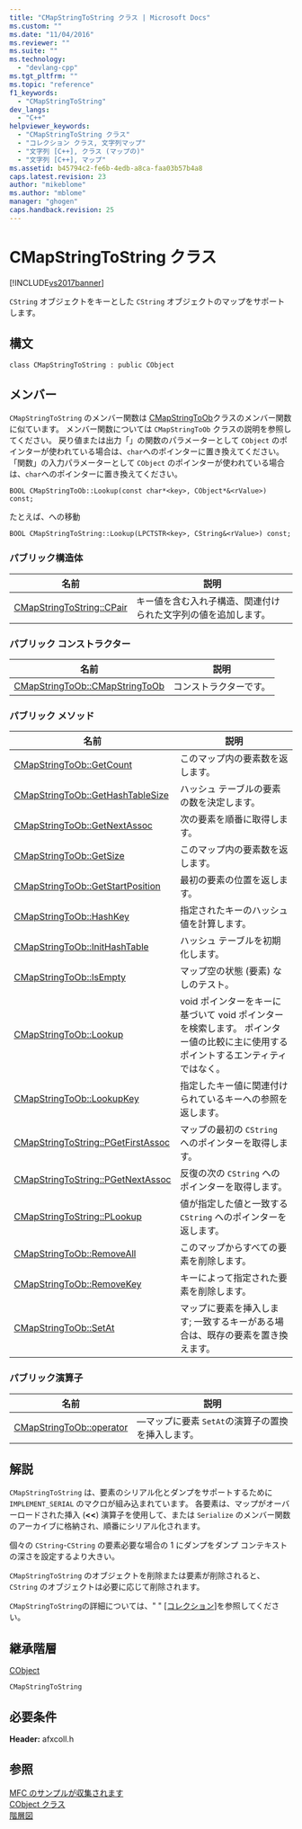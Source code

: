 ```yaml
---
title: "CMapStringToString クラス | Microsoft Docs"
ms.custom: ""
ms.date: "11/04/2016"
ms.reviewer: ""
ms.suite: ""
ms.technology: 
  - "devlang-cpp"
ms.tgt_pltfrm: ""
ms.topic: "reference"
f1_keywords: 
  - "CMapStringToString"
dev_langs: 
  - "C++"
helpviewer_keywords: 
  - "CMapStringToString クラス"
  - "コレクション クラス, 文字列マップ"
  - "文字列 [C++], クラス (マップの)"
  - "文字列 [C++], マップ"
ms.assetid: b45794c2-fe6b-4edb-a8ca-faa03b57b4a8
caps.latest.revision: 23
author: "mikeblome"
ms.author: "mblome"
manager: "ghogen"
caps.handback.revision: 25
---
```

# CMapStringToString クラス
[!INCLUDE[vs2017banner](../../assembler/inline/includes/vs2017banner.md)]

`CString` オブジェクトをキーとした `CString` オブジェクトのマップをサポートします。  
  
## 構文  
  
```  
class CMapStringToString : public CObject  
```  
  
## メンバー  
 `CMapStringToString` のメンバー関数は [CMapStringToOb](../../mfc/reference/cmapstringtoob-class.md)クラスのメンバー関数に似ています。  メンバー関数については `CMapStringToOb` クラスの説明を参照してください。  戻り値または出力「」の関数のパラメーターとして `CObject` のポインターが使われている場合は、`char`へのポインターに置き換えてください。  「関数」の入力パラメーターとして `CObject` のポインターが使われている場合は、`char`へのポインターに置き換えてください。  
  
 `BOOL CMapStringToOb::Lookup(const char*<key>, CObject*&<rValue>) const;`  
  
 たとえば、への移動  
  
 `BOOL CMapStringToString::Lookup(LPCTSTR<key>, CString&<rValue>) const;`  
  
### パブリック構造体  
  
|名前|説明|  
|--------|--------|  
|[CMapStringToString::CPair](../Topic/CMapStringToString::CPair.md)|キー値を含む入れ子構造、関連付けられた文字列の値を追加します。|  
  
### パブリック コンストラクター  
  
|名前|説明|  
|--------|--------|  
|[CMapStringToOb::CMapStringToOb](../Topic/CMapStringToOb::CMapStringToOb.md)|コンストラクターです。|  
  
### パブリック メソッド  
  
|名前|説明|  
|--------|--------|  
|[CMapStringToOb::GetCount](../Topic/CMapStringToOb::GetCount.md)|このマップ内の要素数を返します。|  
|[CMapStringToOb::GetHashTableSize](../Topic/CMapStringToOb::GetHashTableSize.md)|ハッシュ テーブルの要素の数を決定します。|  
|[CMapStringToOb::GetNextAssoc](../Topic/CMapStringToOb::GetNextAssoc.md)|次の要素を順番に取得します。|  
|[CMapStringToOb::GetSize](../Topic/CMapStringToOb::GetSize.md)|このマップ内の要素数を返します。|  
|[CMapStringToOb::GetStartPosition](../Topic/CMapStringToOb::GetStartPosition.md)|最初の要素の位置を返します。|  
|[CMapStringToOb::HashKey](../Topic/CMapStringToOb::HashKey.md)|指定されたキーのハッシュ値を計算します。|  
|[CMapStringToOb::InitHashTable](../Topic/CMapStringToOb::InitHashTable.md)|ハッシュ テーブルを初期化します。|  
|[CMapStringToOb::IsEmpty](../Topic/CMapStringToOb::IsEmpty.md)|マップ空の状態 \(要素\) なしのテスト。|  
|[CMapStringToOb::Lookup](../Topic/CMapStringToOb::Lookup.md)|void ポインターをキーに基づいて void ポインターを検索します。  ポインター値の比較に主に使用するポイントするエンティティではなく。|  
|[CMapStringToOb::LookupKey](../Topic/CMapStringToOb::LookupKey.md)|指定したキー値に関連付けられているキーへの参照を返します。|  
|[CMapStringToString::PGetFirstAssoc](../Topic/CMapStringToString::PGetFirstAssoc.md)|マップの最初の `CString` へのポインターを取得します。|  
|[CMapStringToString::PGetNextAssoc](../Topic/CMapStringToString::PGetNextAssoc.md)|反復の次の `CString` へのポインターを取得します。|  
|[CMapStringToString::PLookup](../Topic/CMapStringToString::PLookup.md)|値が指定した値と一致する `CString` へのポインターを返します。|  
|[CMapStringToOb::RemoveAll](../Topic/CMapStringToOb::RemoveAll.md)|このマップからすべての要素を削除します。|  
|[CMapStringToOb::RemoveKey](../Topic/CMapStringToOb::RemoveKey.md)|キーによって指定された要素を削除します。|  
|[CMapStringToOb::SetAt](../Topic/CMapStringToOb::SetAt.md)|マップに要素を挿入します; 一致するキーがある場合は、既存の要素を置き換えます。|  
  
### パブリック演算子  
  
|名前|説明|  
|--------|--------|  
|[CMapStringToOb::operator](../Topic/CMapStringToOb::operator.md)|—マップに要素 `SetAt`の演算子の置換を挿入します。|  
  
## 解説  
 `CMapStringToString` は、要素のシリアル化とダンプをサポートするために `IMPLEMENT_SERIAL` のマクロが組み込まれています。  各要素は、マップがオーバーロードされた挿入 \(**\<\<**\) 演算子を使用して、または `Serialize` のメンバー関数のアーカイブに格納され、順番にシリアル化されます。  
  
 個々の `CString`\-`CString` の要素必要な場合の 1 にダンプをダンプ コンテキストの深さを設定するより大きい。  
  
 `CMapStringToString` のオブジェクトを削除または要素が削除されると、`CString` のオブジェクトは必要に応じて削除されます。  
  
 `CMapStringToString`の詳細については、" " [&#91;コレクション&#93;](../../mfc/collections.md)を参照してください。  
  
## 継承階層  
 [CObject](../Topic/CObject%20Class.md)  
  
 `CMapStringToString`  
  
## 必要条件  
 **Header:** afxcoll.h  
  
## 参照  
 [MFC のサンプルが収集されます](../../top/visual-cpp-samples.md)   
 [CObject クラス](../Topic/CObject%20Class.md)   
 [階層図](../../mfc/hierarchy-chart.md)